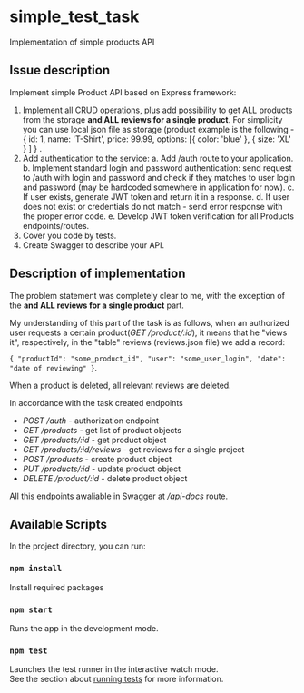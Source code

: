 # simple_test_task
Implementation of simple products API
## Issue description
Implement simple Product API based on Express framework:
  1.	Implement all CRUD operations, plus add possibility to get ALL products from the storage  **and ALL reviews for a single product**. 
  For simplicity you can use local json file as storage (product example is the following -
  { id:  1, name:  'T-Shirt', price:  99.99, options: [{ color:  'blue' }, { size:  'XL' } ] } . 
  2.	Add authentication to the service:
    a.	Add  /auth  route to your application.
    b.	Implement standard login and password authentication: 
    send request to /auth with login and password and check if they matches to user login and password (may be hardcoded somewhere in application for now).
    c.	If user exists, generate JWT token and return it in a response. 
    d.	If user does not exist or credentials do not match - send error response with the proper error code.
    e.	Develop JWT token verification for all Products endpoints/routes.
  3.	Cover you code by tests.
  4.	Create Swagger to describe your API.
## Description of implementation
 The problem statement was completely clear to me, with the exception of the **and ALL reviews for a single product** part.
 
 My understanding of this part of the task is as follows, when an authorized user requests a certain product(*GET /product/:id*), it  means that he "views it", respectively, in the "table" reviews (reviews.json file) we add a record: 
 
 `
 {
 "productId": "some_product_id",
 "user": "some_user_login",
 "date": "date of reviewing"
 }
 `.
 
 When a product is deleted, all relevant reviews are deleted.
 
 In accordance with the task created endpoints
- *POST /auth* - authorization endpoint
- *GET /products* - get list of product objects
- *GET /products/:id* - get product object
- *GET /products/:id/reviews* - get reviews for a single project
- *POST /products* - create product object
- *PUT /products/:id* - update product object
- *DELETE /product/:id* - delete product object

All this endpoints awaliable in Swagger at */api-docs* route.

## Available Scripts
In the project directory, you can run:

### `npm install`

Install required packages

### `npm start`

Runs the app in the development mode.

### `npm test`

Launches the test runner in the interactive watch mode.<br>
See the section about [running tests](#running-tests) for more information.
 
